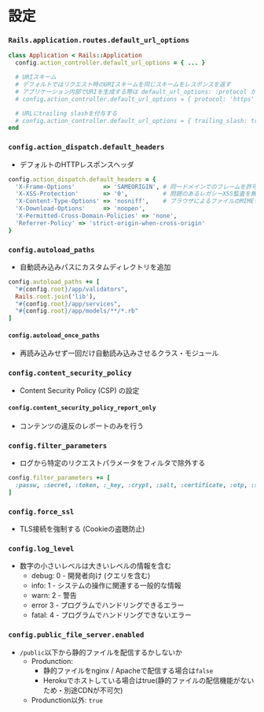 # 設定
### `Rails.application.routes.default_url_options`

```ruby
class Application < Rails::Application
  config.action_controller.default_url_options = { ... }

  # URIスキーム
  # デフォルトではリクエスト時のURIスキームを同じスキームをレスポンスを返す
  # アプリケーション内部でURIを生成する際は default_url_options: :protocol が参照される
  # config.action_controller.default_url_options = { protocol: 'https' }

  # URLにtrailing slashを付与する
  # config.action_controller.default_url_options = { trailing_slash: true }
end
```

### `config.action_dispatch.default_headers`
- デフォルトのHTTPレスポンスヘッダ

```ruby
config.action_dispatch.default_headers = {
  'X-Frame-Options'        => 'SAMEORIGIN', # 同一ドメインでのフレームを許可
  'X-XSS-Protection'       => '0',          # 問題のあるレガシーXSS監査を無効化
  'X-Content-Type-Options' => 'nosniff',    # ブラウザによるファイルのMIMEタイプ推測を停止
  'X-Download-Options'     => 'noopen',
  'X-Permitted-Cross-Domain-Policies' => 'none',
  'Referrer-Policy' => 'strict-origin-when-cross-origin'
}
```

### `config.autoload_paths`
- 自動読み込みパスにカスタムディレクトリを追加

```ruby
config.autoload_paths += [
  "#{config.root}/app/validators",
  Rails.root.join('lib'),
  "#{config.root}/app/services",
  "#{config.root}/app/models/**/*.rb"
]
```

#### `config.autoload_once_paths`
- 再読み込みせず一回だけ自動読み込みさせるクラス・モジュール

### `config.content_security_policy`
- Content Security Policy (CSP) の設定

#### `config.content_security_policy_report_only`
- コンテンツの違反のレポートのみを行う

### `config.filter_parameters`
- ログから特定のリクエストパラメータをフィルタで除外する

```ruby
config.filter_parameters += [
  :passw, :secret, :token, :_key, :crypt, :salt, :certificate, :otp, :ssn
]
```

### `config.force_ssl`
- TLS接続を強制する (Cookieの盗聴防止)

### `config.log_level`
- 数字の小さいレベルは大きいレベルの情報を含む
  - debug: 0 - 開発者向け (クエリを含む)
  - info:  1 - システムの操作に関連する一般的な情報
  - warn:  2 - 警告
  - error  3 - プログラムでハンドリングできるエラー
  - fatal: 4 - プログラムでハンドリングできないエラー

### `config.public_file_server.enabled`
- `/public`以下から静的ファイルを配信するかしないか
  - Produnction:
    - 静的ファイルをnginx / Apacheで配信する場合は`false`
    - Herokuでホストしている場合はtrue(静的ファイルの配信機能がないため・別途CDNが不可欠)
  - Produnction以外: `true`
